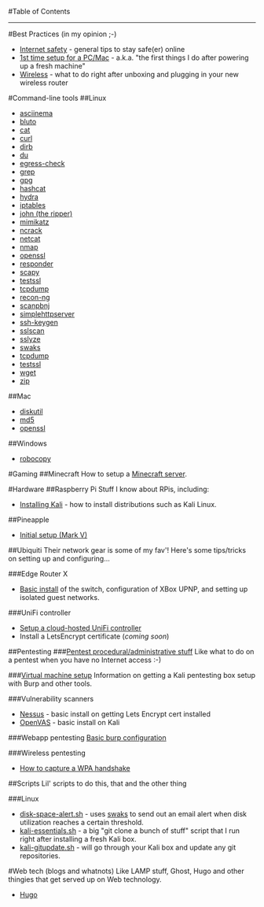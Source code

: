 #Table of Contents

---
#Best Practices (in my opinion ;-)
* [Internet safety](best-practices/internetsafety.md) - general tips to stay safe(er) online
* [1st time setup for a PC/Mac](best-practices/1sttimesetup.md) - a.k.a. "the first things I do after powering up a fresh machine"
* [Wireless](#wireless) - what to do right after unboxing and plugging in your new wireless router


#Command-line tools
##Linux

* [asciinema](cmdline/linux/asciinema.md)
* [bluto](cmdline/linux/bluto.md)
* [cat](cmdline/linux/cat.md)
* [curl](cmdline/linux/curl.md)
* [dirb](cmdline/linux/dirb.md)
* [du](cmdline/linux/du.md)
* [egress-check](cmdline/linux/egress-check.md)
* [grep](cmdline/linux/grep.md)
* [gpg](cmdline/linux/gpg.md)
* [hashcat](cmdline/linux/hashcat.md)
* [hydra](cmdline/linux/hydra.md) 
* [iptables](cmdline/linux/iptables.md)
* [john (the ripper)](cmdline/linux/johntheripper.md)
* [mimikatz](cmdline/linux/mimikatz.md)
* [ncrack](cmdline/linux/ncrack.md)
* [netcat](cmdline/linux/netcat.md)
* [nmap](cmdline/linux/nmap.md)
* [openssl](cmdline/linux/openssl.md)
* [responder](cmdline/linux/responder.md)
* [scapy](cmdline/linux/scapy.md)
* [testssl](cmdline/linux/testssl.md)
* [tcpdump](cmdline/linux/tcpdump.md)
* [recon-ng](cmdline/linux/recon-ng.md)
* [scanpbnj](cmdline/linux/scanpbnj.md)
* [simplehttpserver](cmdline/linux/simplehttpserver.md)
* [ssh-keygen](cmdline/linux/ssh-keygen.md)
* [sslscan](cmdline/linux/sslscan.md)
* [sslyze](cmdline/linux/sslyze.md)
* [swaks](cmdline/linux/swaks.md)
* [tcpdump](cmdline/linux/tcpdump.md)
* [testssl](cmdline/linux/testssl.md)
* [wget](cmdline/linux/wget.md)
* [zip](cmdline/linux/zip.md)
 
##Mac
* [diskutil](cmdline/mac/diskutil.md)
* [md5](cmdline/mac/md5.md)
* [openssl](cmdline/mac/openssl.md)


##Windows
* [robocopy](cmdline/windows/robocopy.md)

#Gaming
##Minecraft
How to setup a [Minecraft server](gaming/minecraft.md).

#Hardware
##Raspberry Pi
Stuff I know about RPis, including:

* [Installing Kali](hardware/raspberrypi/install-kali.md) - how to install distributions such as Kali Linux.

##Pineapple
* [Initial setup (Mark V)](hardware/pineapple/setup.md)

##Ubiquiti 
Their network gear is some of my fav'! Here's some tips/tricks on setting up and configuring...

###Edge Router X
* [Basic install](hardware/ubiquiti/edgerouterx/erx.md) of the switch, configuration of XBox UPNP, and setting up isolated guest networks.

###UniFi controller
* [Setup a cloud-hosted UniFi controller](hardware/ubiquiti/unifi/install-hosted-unifi-controller)
* Install a LetsEncrypt certificate (*coming soon*)


##Pentesting
###[Pentest procedural/administrative stuff](pentesting/admin/admin.md)
Like what to do on a pentest when you have no Internet access :-)

###[Virtual machine setup](pentesting/vm-setup/vm-setup.md)
Information on getting a Kali pentesting box setup with Burp and other tools.

###Vulnerability scanners
* [Nessus](vulnerability-scanners/nessus.md) - basic install on getting Lets Encrypt cert installed
* [OpenVAS](vulnerability-scanners/openvas.md) - basic install on Kali


###Webapp pentesting
[Basic burp configuration](pentesting/webapp/burp.md)

###Wireless pentesting
* [How to capture a WPA handshake](pentesting/wireless/wpa.md)

##Scripts
Lil' scripts to do this, that and the other thing

###Linux

* [disk-space-alert.sh](scripts/linux/disk-space-alert.sh) - uses [swaks](cmdline/linux/swaks.md) to send out an email alert when disk utilization reaches a certain threshold.
* [kali-essentials.sh](scripts/linux/kali-essentials.sh) - a big "git clone a bunch of stuff" script that I run right after installing a fresh Kali box.
* [kali-gitupdate.sh](scripts/linux/kali-gitupdate.sh) - will go through your Kali box and update any git repositories.

#Web tech (blogs and whatnots)
Like LAMP stuff, Ghost, Hugo and other thingies that get served up on Web technology.

* [Hugo](web/hugo.md)
